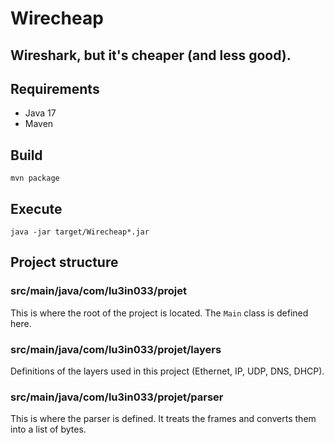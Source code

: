 # Wirecheap

## Wireshark, but it's cheaper (and less good).

## Requirements

- Java 17
- Maven

## Build

```shell
mvn package
```

## Execute

```shell
java -jar target/Wirecheap*.jar
```

## Project structure

### src/main/java/com/lu3in033/projet

This is where the root of the project is located. The `Main` class is defined here.

### src/main/java/com/lu3in033/projet/layers

Definitions of the layers used in this project (Ethernet, IP, UDP, DNS, DHCP).

### src/main/java/com/lu3in033/projet/parser

This is where the parser is defined. It treats the frames and converts them into a list of bytes.